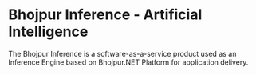 # Bhojpur Inference - Artificial Intelligence
The Bhojpur Inference is a software-as-a-service product used as an Inference Engine based on Bhojpur.NET Platform for application delivery.
